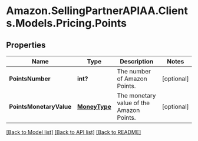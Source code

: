 # Amazon.SellingPartnerAPIAA.Clients.Models.Pricing.Points
## Properties

Name | Type | Description | Notes
------------ | ------------- | ------------- | -------------
**PointsNumber** | **int?** | The number of Amazon Points. | [optional] 
**PointsMonetaryValue** | [**MoneyType**](MoneyType.md) | The monetary value of the Amazon Points. | [optional] 

[[Back to Model list]](../README.md#documentation-for-models) [[Back to API list]](../README.md#documentation-for-api-endpoints) [[Back to README]](../README.md)

